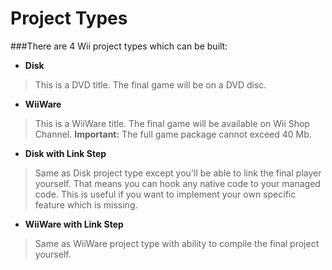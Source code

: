 Project Types
=============


###There are 4 Wii project types which can be built:
* __Disk__
>This is a DVD title. The final game will be on a DVD disc.

* __WiiWare__
>This is a WiiWare title. The final game will be available on Wii Shop Channel.
>__Important:__ The full game package cannot exceed 40 Mb.

* __Disk with Link Step__
>Same as Disk project type except you'll be able to link the final player yourself. That means you can hook any native code to your managed code. This is useful if you want to implement your own specific feature which is missing.

* __WiiWare with Link Step__
>Same as WiiWare project type with ability to compile the final project yourself.
